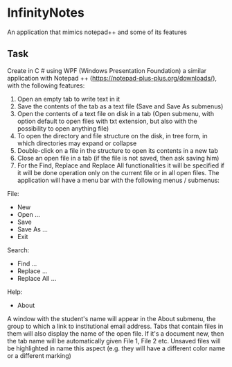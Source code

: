 # InfinityNotes
An application that mimics notepad++ and some of its features

## Task
Create in C # using WPF (Windows Presentation Foundation) a similar application
with Notepad ++ (https://notepad-plus-plus.org/downloads/), with the following features:
  1. Open an empty tab to write text in it
  2. Save the contents of the tab as a text file (Save and Save As submenus)
  3. Open the contents of a text file on disk in a tab (Open submenu, with option
  default to open files with txt extension, but also with the possibility to open anything
  file)
  4. To open the directory and file structure on the disk, in tree form, in which
  directories may expand or collapse
  5. Double-click on a file in the structure to open its contents in a new tab
  6. Close an open file in a tab (if the file is not saved, then ask
  saving him)
  7. For the Find, Replace and Replace All functionalities it will be specified if it will be done
  operation only on the current file or in all open files.
  The application will have a menu bar with the following menus / submenus:

File: 
- New
- Open ...
- Save
- Save As ...
- Exit

Search: 
- Find ...
- Replace ...
- Replace All ...

Help: 
- About

A window with the student's name will appear in the About submenu, the group to which a
link to institutional email address.
Tabs that contain files in them will also display the name of the open file. If it's a document
new, then the tab name will be automatically given File 1, File 2 etc. Unsaved files will be highlighted in
name this aspect (e.g. they will have a different color name or a different marking)
